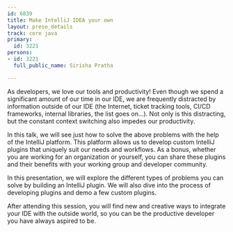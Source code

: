 ```yaml
---
id: 6839
title: Make IntelliJ IDEA your own
layout: preso_details
track: core java
primary:
  id: 3221
persons:
- id: 3221
  full_public_name: Sirisha Pratha

---
```

As developers, we love our tools and productivity! Even though we spend a significant amount of our time in our IDE, we are frequently distracted by information outside of our IDE (the Internet, ticket tracking tools, CI/CD frameworks, internal libraries, the list goes on...). Not only is this distracting, but the constant context switching also impedes our productivity. 

In this talk, we will see just how to solve the above problems with the help of the IntelliJ platform. This platform allows us to develop custom IntelliJ plugins that uniquely suit our needs and workflows. As a bonus, whether you are working for an organization or yourself, you can share these plugins and their benefits with your working group and developer community.  

In this presentation, we will explore the different types of problems you can solve by building an IntelliJ plugin. We will also dive into the process of developing plugins and demo a few custom plugins.

After attending this session, you will find new and creative ways to integrate your IDE with the outside world, so you can be the productive developer you have always aspired to be. 